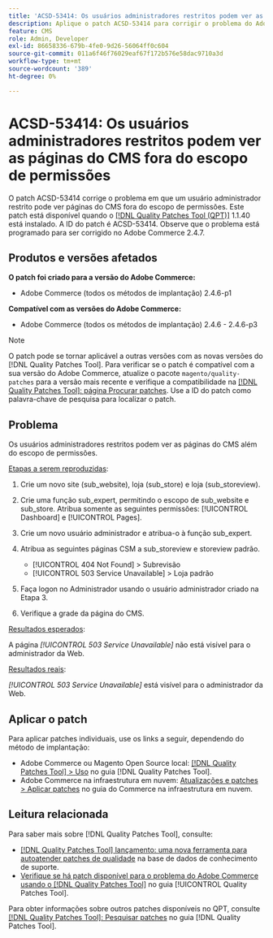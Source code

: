 ```yaml
---
title: 'ACSD-53414: Os usuários administradores restritos podem ver as páginas do CMS fora do escopo de permissões'
description: Aplique o patch ACSD-53414 para corrigir o problema do Adobe Commerce em que um usuário administrador restrito pode ver páginas do CMS fora do escopo de permissões.
feature: CMS
role: Admin, Developer
exl-id: 86658336-679b-4fe0-9d26-56064ff0c604
source-git-commit: 011a6f46f76029eaf67f172b576e58dac9710a3d
workflow-type: tm+mt
source-wordcount: '389'
ht-degree: 0%

---
```


# ACSD-53414: Os usuários administradores restritos podem ver as páginas do CMS fora do escopo de permissões

O patch ACSD-53414 corrige o problema em que um usuário administrador restrito pode ver páginas do CMS fora do escopo de permissões. Este patch está disponível quando o [[!DNL Quality Patches Tool (QPT)]](https://experienceleague.adobe.com/pt-br/docs/commerce-operations/tools/quality-patches-tool/quality-patches-tool-to-self-serve-quality-patches) 1.1.40 está instalado. A ID do patch é ACSD-53414. Observe que o problema está programado para ser corrigido no Adobe Commerce 2.4.7.

## Produtos e versões afetados

**O patch foi criado para a versão do Adobe Commerce:**

* Adobe Commerce (todos os métodos de implantação) 2.4.6-p1

**Compatível com as versões do Adobe Commerce:**

* Adobe Commerce (todos os métodos de implantação) 2.4.6 - 2.4.6-p3

>[!NOTE]
>
>O patch pode se tornar aplicável a outras versões com as novas versões do [!DNL Quality Patches Tool]. Para verificar se o patch é compatível com a sua versão do Adobe Commerce, atualize o pacote `magento/quality-patches` para a versão mais recente e verifique a compatibilidade na [[!DNL Quality Patches Tool]: página Procurar patches](https://experienceleague.adobe.com/tools/commerce-quality-patches/index.html?lang=pt-BR). Use a ID do patch como palavra-chave de pesquisa para localizar o patch.

## Problema

Os usuários administradores restritos podem ver as páginas do CMS além do escopo de permissões.

<u>Etapas a serem reproduzidas</u>:

1. Crie um novo site (sub_website), loja (sub_store) e loja (sub_storeview).
1. Crie uma função sub_expert, permitindo o escopo de sub_website e sub_store. Atribua somente as seguintes permissões: [!UICONTROL Dashboard] e [!UICONTROL Pages].
1. Crie um novo usuário administrador e atribua-o à função sub_expert.
1. Atribua as seguintes páginas CSM a sub_storeview e storeview padrão.

   * [!UICONTROL 404 Not Found] > Subrevisão
   * [!UICONTROL 503 Service Unavailable] > Loja padrão

1. Faça logon no Administrador usando o usuário administrador criado na Etapa 3.
1. Verifique a grade da página do CMS.

<u>Resultados esperados</u>:

A página *[!UICONTROL 503 Service Unavailable]* não está visível para o administrador da Web.

<u>Resultados reais</u>:

*[!UICONTROL 503 Service Unavailable]* está visível para o administrador da Web.

## Aplicar o patch

Para aplicar patches individuais, use os links a seguir, dependendo do método de implantação:

* Adobe Commerce ou Magento Open Source local: [[!DNL Quality Patches Tool] > Uso](/help/tools/quality-patches-tool/usage.md) no guia [!DNL Quality Patches Tool].
* Adobe Commerce na infraestrutura em nuvem: [Atualizações e patches > Aplicar patches](https://experienceleague.adobe.com/docs/commerce-cloud-service/user-guide/develop/upgrade/apply-patches.html?lang=pt-BR) no guia do Commerce na infraestrutura em nuvem.

## Leitura relacionada

Para saber mais sobre [!DNL Quality Patches Tool], consulte:

* [[!DNL Quality Patches Tool] lançamento: uma nova ferramenta para autoatender patches de qualidade](https://experienceleague.adobe.com/pt-br/docs/commerce-operations/tools/quality-patches-tool/quality-patches-tool-to-self-serve-quality-patches) na base de dados de conhecimento de suporte.
* [Verifique se há patch disponível para o problema do Adobe Commerce usando o  [!DNL Quality Patches Tool]](/help/tools/quality-patches-tool/patches-available-in-qpt/check-patch-for-magento-issue-with-magento-quality-patches.md) no guia [!UICONTROL Quality Patches Tool].


Para obter informações sobre outros patches disponíveis no QPT, consulte [[!DNL Quality Patches Tool]: Pesquisar patches](https://experienceleague.adobe.com/tools/commerce-quality-patches/index.html?lang=pt-BR) no guia [!DNL Quality Patches Tool].

